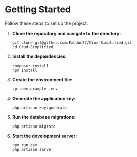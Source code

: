 # Getting Started

Follow these steps to set up the project:

1. **Clone the repository and navigate to the directory:**

    ```shell
    git clone git@github.com:Fabdoc27/Crud-Simplified.git
    cd Crud-Simplified
    ```

2. **Install the dependencies:**

    ```shell
    composer install
    npm install
    ```

3. **Create the environment file:**

    ```shell
    cp .env.example .env
    ```

4. **Generate the application key:**

    ```shell
    php artisan key:generate
    ```

5. **Run the database migrations:**

    ```shell
    php artisan migrate
    ```

6. **Start the development server:**

    ```shell
    npm run dev
    php artisan serve
    ```
